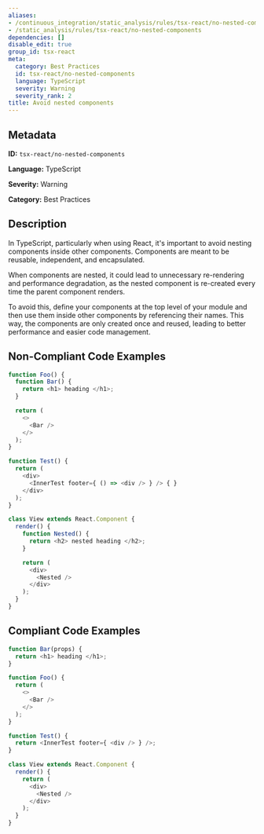 ```yaml
---
aliases:
- /continuous_integration/static_analysis/rules/tsx-react/no-nested-components
- /static_analysis/rules/tsx-react/no-nested-components
dependencies: []
disable_edit: true
group_id: tsx-react
meta:
  category: Best Practices
  id: tsx-react/no-nested-components
  language: TypeScript
  severity: Warning
  severity_rank: 2
title: Avoid nested components
---
```

<!--  SOURCED FROM https://github.com/DataDog/datadog-static-analyzer-rule-docs -->


## Metadata
**ID:** `tsx-react/no-nested-components`

**Language:** TypeScript

**Severity:** Warning

**Category:** Best Practices

## Description
In TypeScript, particularly when using React, it's important to avoid nesting components inside other components. Components are meant to be reusable, independent, and encapsulated.

When components are nested, it could lead to unnecessary re-rendering and performance degradation, as the nested component is re-created every time the parent component renders.

To avoid this, define your components at the top level of your module and then use them inside other components by referencing their names. This way, the components are only created once and reused, leading to better performance and easier code management.

## Non-Compliant Code Examples
```typescript
function Foo() {
  function Bar() {
    return <h1> heading </h1>;
  }

  return (
    <>
      <Bar />
    </>
  );
}

function Test() {
  return (
    <div>
      <InnerTest footer={ () => <div /> } /> { }
    </div>
  );
}

class View extends React.Component {
  render() {
    function Nested() {
      return <h2> nested heading </h2>;
    }

    return (
      <div>
        <Nested />
      </div>
    );
  }
}
```

## Compliant Code Examples
```typescript
function Bar(props) {
  return <h1> heading </h1>;
}

function Foo() {
  return (
    <>
      <Bar />
    </>
  );
}

function Test() {
  return <InnerTest footer={ <div /> } />;
}

class View extends React.Component {
  render() {
    return (
      <div>
        <Nested />
      </div>
    );
  }
}
```
